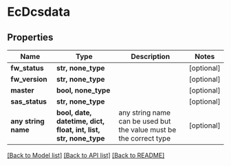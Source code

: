 # EcDcsdata


## Properties
Name | Type | Description | Notes
------------ | ------------- | ------------- | -------------
**fw_status** | **str, none_type** |  | [optional] 
**fw_version** | **str, none_type** |  | [optional] 
**master** | **bool, none_type** |  | [optional] 
**sas_status** | **str, none_type** |  | [optional] 
**any string name** | **bool, date, datetime, dict, float, int, list, str, none_type** | any string name can be used but the value must be the correct type | [optional]

[[Back to Model list]](../README.md#documentation-for-models) [[Back to API list]](../README.md#documentation-for-api-endpoints) [[Back to README]](../README.md)


